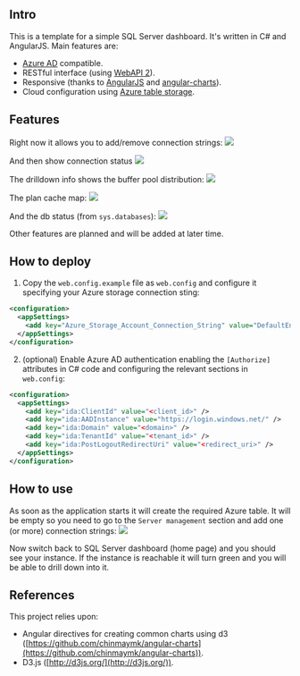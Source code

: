 ## Intro

This is a template for a simple SQL Server dashboard. It's written in C# and AngularJS. Main features are:
- [Azure AD](http://azure.microsoft.com/it-it/services/active-directory/) compatible.
- RESTful interface (using [WebAPI 2](http://www.asp.net/web-api)).
- Responsive (thanks to [AngularJS](https://angularjs.org/) and [angular-charts](https://github.com/chinmaymk/angular-charts)).
- Cloud configuration using [Azure table storage](https://msdn.microsoft.com/en-us/magazine/ff796231.aspx).

## Features
Right now it allows you to add/remove connection strings:
![](http://i.imgur.com/EEBe2r3.png)

And then show connection status
![](http://i.imgur.com/8w2OW4u.png)

The drilldown info shows the buffer pool distribution:
![](http://i.imgur.com/HfG6QXZ.png)

The plan cache map:
![](http://i.imgur.com/zGZa9jT.png)

And the db status (from `sys.databases`):
![](http://i.imgur.com/5z65qmL.png)

Other features are planned and will be added at later time.

## How to deploy

1. Copy the `web.config.example` file as `web.config` and configure it specifying your Azure storage connection sting:
```xml
<configuration>
  <appSettings>
    <add key="Azure_Storage_Account_Connection_String" value="DefaultEndpointsProtocol=https;AccountName=<account_name>;AccountKey=<account_key>" />
  </appSettings>
</configuration>
```
 
2. (optional) Enable Azure AD authentication enabling the `[Authorize]` attributes in C# code and configuring the relevant sections in `web.config`:
```xml
<configuration>
  <appSettings>   
	<add key="ida:ClientId" value="<client_id>" />
    <add key="ida:AADInstance" value="https://login.windows.net/" />
    <add key="ida:Domain" value="<domain>" />
    <add key="ida:TenantId" value="<tenant_id>" />
    <add key="ida:PostLogoutRedirectUri" value="<redirect_uri>" />
  </appSettings>
</configuration>
``` 

## How to use
As soon as the application starts it will create the required Azure table. It will be empty so you need to go to the `Server management` section and add one (or more) connection strings:
![](http://i.imgur.com/s8thuw7.png)

Now switch back to SQL Server dashboard (home page) and you should see your instance. If the instance is reachable it will turn green and you will be able to drill down into it.

## References
This project relies upon:

* Angular directives for creating common charts using d3 ([https://github.com/chinmaymk/angular-charts](https://github.com/chinmaymk/angular-charts)).
* D3.js ([http://d3js.org/](http://d3js.org/)).
